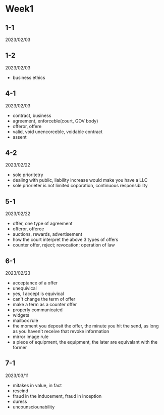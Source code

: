 # Week1

## 1-1

2023/02/03

## 1-2

2023/02/03

- business ethics

## 4-1

2023/02/03

- contract, business
- agreement, enforceble(court, GOV body)
- offeror, offere
- valid, void unencorceble, voidable contract
- assent

## 4-2

2023/02/22

- sole prioritetry
- dealing with public, liability increase would make you have a LLC
- sole priorieter is not limited coporation, continuous responsibility

## 5-1

2023/02/22

- offer, one type of agreement
- offeror, offeree
- auctions, rewards, advertisement
- how the court interpret the above 3 types of offers
- counter offer, reject; revocation; operation of law


## 6-1

2023/02/23

- acceptance of a offer
- unequivical
- yes, I accept is equivical
- can't change the term of offer
- make a term as a counter offer
- properly communicated
- widgets
- mailbox rule
- the moment you deposit the offer, the minute you hit the send, as long as you haven't receive that revoke information
- mirror image rule
- a piece of equipment, the equipment, the later are equivalant with the former

## 7-1

2023/03/11

- mitakes in value, in fact
- rescind
- fraud in the inducement, fraud in inception
- duress
- uncounsciounability
